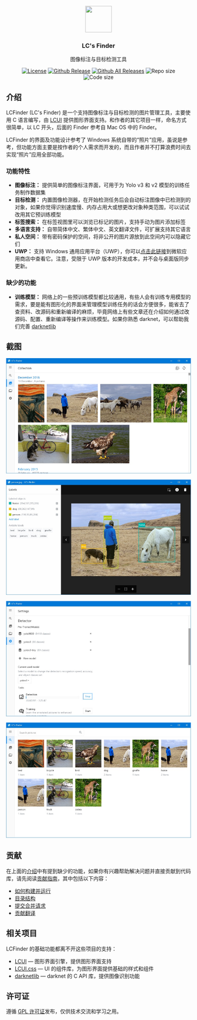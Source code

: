 <p align="center">
  <a href="http://lcfinder.lc-soft.io/">
    <img src="https://lcfinder.lc-soft.io/static/images/logo-lcfinder.png" alt="" width=72 height=72>
  </a>
  <h3 align="center">LC's Finder</h3>
  <p align="center">
    图像标注与目标检测工具
  </p>
  <p align="center">
    <a href="https://opensource.org/licenses/GPL-2.0"><img src="https://img.shields.io/github/license/lc-soft/LC-Finder.svg" alt="License"></a>
    <a href="https://github.com/lc-soft/LCUI/releases"><img src="https://img.shields.io/github/release/lc-soft/LC-Finder/all.svg" alt="Github Release"></a>
    <a href="https://github.com/lc-soft/LCUI/releases"><img src="https://img.shields.io/github/downloads/lc-soft/LC-Finder/total.svg" alt="Github All Releases"></a>
    <img src="https://img.shields.io/github/repo-size/lc-soft/LC-Finder.svg" alt="Repo size">
    <img src="https://img.shields.io/github/languages/code-size/lc-soft/LC-Finder.svg" alt="Code size">
  </p>
</p>

## 介绍

LCFinder (LC's Finder) 是一个支持图像标注与目标检测的图片管理工具，主要使用 C 语言编写，由 [LCUI](https://lcui.lc-soft.io) 提供图形界面支持。和作者的其它项目一样，命名方式很简单，以 LC 开头，后面的 Finder 参考自 Mac OS 中的 Finder。

LCFinder 的界面及功能设计参考了 Windows 系统自带的“照片”应用，虽说是参考，但功能方面主要是按作者的个人需求而开发的，而且作者并不打算浪费时间去实现“照片”应用全部功能。

### 功能特性

- **图像标注：** 提供简单的图像标注界面，可用于为 Yolo v3 和 v2 模型的训练任务制作数据集
- **目标检测：** 内置图像检测器，在开始检测任务后会自动标注图像中已检测到的对象，如果你觉得识别速度慢、内存占用大或想更改对象种类范围，可以试试改用其它预训练模型
- **标签搜索：** 在标签视图里可以浏览已标记的图片，支持手动为图片添加标签
- **多语言支持：** 自带简体中文、繁体中文、英文翻译文件，可扩展支持其它语言
- **私人空间：** 带有密码保护的空间，将非公开的图片源放到此空间内可以隐藏它们
- **UWP：** 支持 Windows 通用应用平台（UWP），你可以[点击此链接](https://www.microsoft.com/store/apps/9NBLGGH401X5)到微软应用商店中查看它。注意，受限于 UWP 版本的开发成本，并不会与桌面版同步更新。

### 缺少的功能

- **训练模型：** 网络上的一些预训练模型都比较通用，有些人会有训练专用模型的需求，要是能有图形化的界面来管理模型训练任务的话会方便很多，能省去了查资料、改源码和重新编译的麻烦，毕竟网络上有些文章还在介绍如何通过改源码、配置、重新编译等操作来训练模型。如果你熟悉 darknet，可以帮助我们完善 [darknetlib](https://github.com/lc-soft/darknetlib)

## 截图

[![screenshot 1](screenshots/1.jpg "LCFinder")](screenshots/1.jpg)

[![screenshot 1](screenshots/2.jpg "LCFinder")](screenshots/2.jpg)

[![screenshot 1](screenshots/3.jpg "LCFinder")](screenshots/3.jpg)

[![screenshot 1](screenshots/4.jpg "LCFinder")](screenshots/4.jpg)

## 贡献

在上面的[介绍](#介绍)中有提到缺少的功能，如果你有兴趣帮助解决问题并直接贡献到代码库，请先阅读[贡献指南](CONTRIBUTING.md)，其中包括以下内容：

- [如何构建并运行](CONTRIBUTING.md#构建和运行)
- [目录结构](CONTRIBUTING.md#目录结构)
- [提交合并请求](CONTRIBUTING.md#拉取请求)
- [贡献翻译](CONTRIBUTING.md#翻译)

## 相关项目

LCFinder 的基础功能都离不开这些项目的支持：

- [LCUI](https://lcui.lc-soft.io) — 图形界面引擎，提供图形界面支持
- [LCUI.css](https://github.com/lc-ui/lcui.css) — UI 的组件库，为图形界面提供基础的样式和组件
- [darknetlib](https://github.com/lc-soft/darknetlib) — darknet 的 C API 库，提供图像识别功能

## 许可证

遵循 [GPL 许可证](https://opensource.org/licenses/GPL-2.0)发布，仅供技术交流和学习之用。

